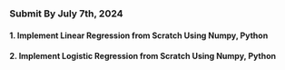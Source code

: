 ### Submit By July 7th, 2024 

 #### 1. Implement Linear Regression from Scratch Using Numpy, Python

 #### 2. Implement Logistic Regression from Scratch Using Numpy, Python
